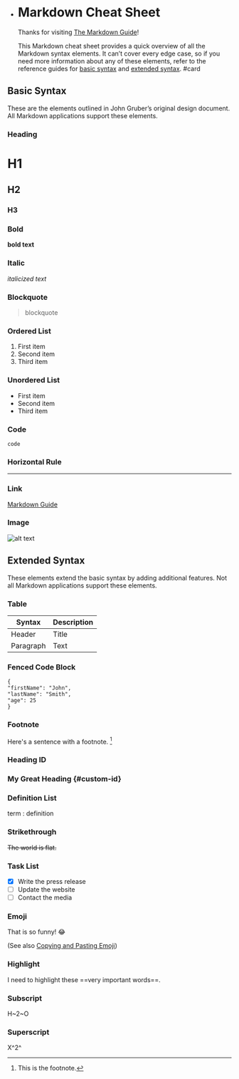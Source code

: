 - # Markdown Cheat Sheet
  
  Thanks for visiting [The Markdown Guide](https://www.markdownguide.org)!
  
  This Markdown cheat sheet provides a quick overview of all the Markdown syntax elements. It can’t cover every edge case, so if you need more information about any of these elements, refer to the reference guides for [basic syntax](https://www.markdownguide.org/basic-syntax) and [extended syntax](https://www.markdownguide.org/extended-syntax). #card
## Basic Syntax

These are the elements outlined in John Gruber’s original design document. All Markdown applications support these elements.
### Heading
# H1
## H2
### H3
### Bold

**bold text**
### Italic

*italicized text*
### Blockquote

> blockquote
### Ordered List

1. First item
2. Second item
3. Third item
### Unordered List
- First item
- Second item
- Third item
### Code

`code`
### Horizontal Rule

---
### Link

[Markdown Guide](https://www.markdownguide.org)
### Image

![alt text](https://www.markdownguide.org/assets/images/tux.png)
## Extended Syntax

These elements extend the basic syntax by adding additional features. Not all Markdown applications support these elements.
### Table

| Syntax | Description |
| ----------- | ----------- |
| Header | Title |
| Paragraph | Text |
### Fenced Code Block

```
{
"firstName": "John",
"lastName": "Smith",
"age": 25
}
```
### Footnote

Here's a sentence with a footnote. [^1]

[^1]: This is the footnote.
### Heading ID
### My Great Heading {#custom-id}
### Definition List

term
: definition
### Strikethrough

~~The world is flat.~~
### Task List
- [x] Write the press release
- [ ] Update the website
- [ ] Contact the media
### Emoji

That is so funny! :joy:

(See also [Copying and Pasting Emoji](https://www.markdownguide.org/extended-syntax/#copying-and-pasting-emoji))
### Highlight

I need to highlight these ==very important words==.
### Subscript

H~2~O
### Superscript

X^2^